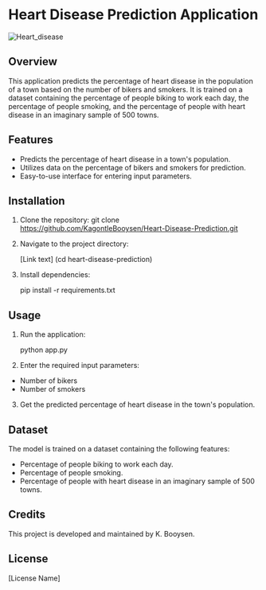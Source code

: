 # **Heart Disease Prediction Application**
                                        

                                                    
![Heart_disease](https://github.com/KagontleBooysen/Heart-Disease-Prediction/assets/106469425/a992951e-f6f8-4a36-9f99-fa2fe713d5fb)


## Overview
This application predicts the percentage of heart disease in the population of a town based on the number of bikers and smokers. It is trained on a dataset containing the percentage of people biking to work each day, the percentage of people smoking, and the percentage of people with heart disease in an imaginary sample of 500 towns.

## Features
- Predicts the percentage of heart disease in a town's population.
- Utilizes data on the percentage of bikers and smokers for prediction.
- Easy-to-use interface for entering input parameters.

## Installation
1. Clone the repository:
  git clone https://github.com/KagontleBooysen/Heart-Disease-Prediction.git  

2. Navigate to the project directory:

   [Link text] (cd heart-disease-prediction)

3. Install dependencies:

   pip install -r requirements.txt

## Usage
1. Run the application:
   
   python app.py
3. Enter the required input parameters:   
- Number of bikers
- Number of smokers
3. Get the predicted percentage of heart disease in the town's population.

## Dataset
The model is trained on a dataset containing the following features:

- Percentage of people biking to work each day.
- Percentage of people smoking.
- Percentage of people with heart disease in an imaginary sample of 500 towns.

## Credits
This project is developed and maintained by K. Booysen.

## License
[License Name] <!-- Specify the license under which your project is released -->
